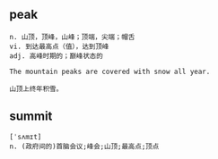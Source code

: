 ## peak
```
n. 山顶，顶峰，山峰；顶端，尖端；帽舌
vi. 到达最高点（值），达到顶峰
adj. 高峰时期的；巅峰状态的

The mountain peaks are covered with snow all year.

山顶上终年积雪。
```

## summit
```
[ˈsʌmɪt]
n. (政府间的)首脑会议;峰会;山顶;最高点;顶点
```